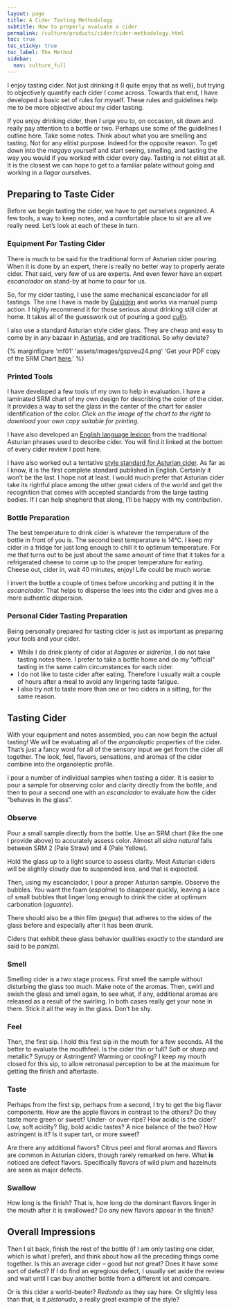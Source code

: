 ```yaml
---
layout: page
title: A Cider Tasting Methodology
subtitle: How to properly evaluate a cider
permalink: /culture/products/cider/cider-methodology.html
toc: true
toc_sticky: true
toc_label: The Method
sidebar:
  nav: culture_full
---
```

I enjoy tasting cider. Not just drinking it (I quite enjoy that as well), but trying to objectively quantify each cider I come across. Towards that end, I have developed a basic set of rules for myself. These rules and guidelines help me to be more objective about my cider tasting.

If you enjoy drinking cider, then I urge you to, on occasion, sit down and really pay attention to a bottle or two. Perhaps use some of the guidelines I outline here. Take some notes. Think about what you are smelling and tasting. Not for any elitist purpose. Indeed for the opposite reason. To get down into the _magaya_ yourself and start seeing, smelling, and tasting the way you would if you worked with cider every day. Tasting is not elitist at all. It is the closest we can hope to get to a familiar palate without going and working in a _llagar_ ourselves.
## Preparing to Taste Cider

Before we begin tasting the cider, we have to get ourselves organized. A few tools, a way to keep notes, and a comfortable place to sit are all we really need. Let’s look at each of these in turn.

### Equipment For Tasting Cider

There is much to be said for the traditional form of Asturian cider pouring. When it is done by an expert, there is really no better way to properly aerate cider. That said, very few of us are experts. And even fewer have an expert _escanciador_ on stand-by at home to pour for us.

So, for my cider tasting, I use the same mechanical escanciador for all tastings. The one I have is made by [Guixidrin](https://www.guxidrin.com/tienda/guxidrin-escanciador/escanciador-trasgu/) and works via manual pump action. I highly recommend it for those serious about drinking still cider at home. It takes all of the guesswork out of pouring a good _[culín](https://eatingasturias.com/wiki/Cul%C3%ADn "Culín")_.

I also use a standard Asturian style cider glass. They are cheap and easy to come by in any bazaar in [Asturias](https://eatingasturias.com/wiki/Asturias "Asturias"), and are traditional. So why deviate?

{% marginfigure 'mf01' 'assets/images/gspveu24.png' 'Get your PDF copy of the SRM Chart [here](/assets/pdf/File_Eating-Asturias-Beer-Cider-Color-Chart.pdf).' %}
### Printed Tools

I have developed a few tools of my own to help in evaluation. I have a laminated SRM chart of my own design for describing the color of the cider. It provides a way to set the glass in the center of the chart for easier identification of the color. _Click on the image of the chart to the right to download your own copy suitable for printing._

I have also developed an [English language lexicon](https://eatingasturias.com/wiki/An_Asturian_Cider_Lexicon "An Asturian Cider Lexicon") from the traditional Asturian phrases used to describe cider. You will find it linked at the bottom of every cider review I post here.

I have also worked out a tentative [style standard for Asturian cider](https://eatingasturias.com/wiki/A_Cider_Evaluation_Standard "A Cider Evaluation Standard"). As far as I know, it is the first complete standard published in English. Certainly it won’t be the last. I hope not at least. I would much prefer that Asturian cider take its rightful place among the other great ciders of the world and get the recognition that comes with accepted standards from the large tasting bodies. If I can help shepherd that along, I’ll be happy with my contribution.
### Bottle Preparation

The best temperature to drink cider is whatever the temperature of the bottle in front of you is. The second best temperature is 14℃. I keep my cider in a fridge for just long enough to chill it to optimum temperature. For me that turns out to be just about the same amount of time that it takes for a refrigerated cheese to come up to the proper temperature for eating. Cheese out, cider in, wait 40 minutes, enjoy! Life could be much worse.

I invert the bottle a couple of times before uncorking and putting it in the _escanciador._ That helps to disperse the lees into the cider and gives me a more authentic dispersion.

### Personal Cider Tasting Preparation

Being personally prepared for tasting cider is just as important as preparing your tools and your cider.

- While I do drink plenty of cider at _llagares_ or _sidrerías_, I do not take tasting notes there. I prefer to take a bottle home and do my “official” tasting in the same calm circumstances for each cider.
- I do not like to taste cider after eating. Therefore I usually wait a couple of hours after a meal to avoid any lingering taste fatigue.
- I also try not to taste more than one or two ciders in a sitting, for the same reason.
## Tasting Cider

With your equipment and notes assembled, you can now begin the actual tasting! We will be evaluating all of the _organoleptic_ properties of the cider. That’s just a fancy word for all of the sensory input we get from the cider all together. The look, feel, flavors, sensations, and aromas of the cider combine into the organoleptic profile.

I pour a number of individual samples when tasting a cider. It is easier to pour a sample for observing color and clarity directly from the bottle, and then to pour a second one with an _escanciador_ to evaluate how the cider “behaves in the glass”.

### Observe

Pour a small sample directly from the bottle. Use an SRM chart (like the one I provide above) to accurately assess color. Almost all _sidra natural_ falls between SRM 2 (Pale Straw) and 4 (Pale Yellow).

Hold the glass up to a light source to assess clarity. Most Asturian ciders will be slightly cloudy due to suspended lees, and that is expected.

Then, using my escanciador, I pour a proper Asturian sample. Observe the bubbles. You want the foam (_espalme_) to disappear quickly, leaving a lace of small bubbles that linger long enough to drink the cider at optimum carbonation (_aguante_).

There should also be a thin film (_pegue_) that adheres to the sides of the glass before and especially after it has been drunk.

Ciders that exhibit these glass behavior qualities exactly to the standard are said to be _panizal_.

### Smell

Smelling cider is a two stage process. First smell the sample without disturbing the glass too much. Make note of the aromas. Then, swirl and swish the glass and smell again, to see what, if any, additional aromas are released as a result of the swirling. In both cases really get your nose in there. Stick it all the way in the glass. Don’t be shy.

### Feel

Then, the first sip. I hold this first sip in the mouth for a few seconds. All the better to evaluate the mouthfeel. Is the cider thin or full? Soft or sharp and metallic? Syrupy or Astringent? Warming or cooling? I keep my mouth closed for this sip, to allow retronasal perception to be at the maximum for getting the finish and aftertaste.

### Taste

Perhaps from the first sip, perhaps from a second, I try to get the big flavor components. How are the apple flavors in contrast to the others? Do they taste more green or sweet? Under- or over-ripe? How acidic is the cider? Low, soft acidity? Big, bold acidic tastes? A nice balance of the two? How astringent is it? Is it super tart, or more sweet?

Are there any additional flavors? Citrus peel and floral aromas and flavors are common in Asturian ciders, though rarely remarked on here. What **is** noticed are defect flavors. Specifically flavors of wild plum and hazelnuts are seen as major defects.

### Swallow

How long is the finish? That is, how long do the dominant flavors linger in the mouth after it is swallowed? Do any new flavors appear in the finish?

## Overall Impressions

Then I sit back, finish the rest of the bottle (if I am only tasting one cider, which is what I prefer), and think about how all the preceding things come together. Is this an average cider – good but not great? Does it have some sort of defect? If I do find an egregious defect, I usually set aside the review and wait until I can buy another bottle from a different lot and compare.

Or is this cider a world-beater? _Redondo_ as they say here. Or slightly less than that, is it _pistonudo_, a really great example of the style?